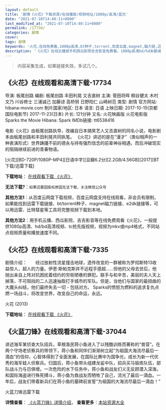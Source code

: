 ```yaml
---
layout: default
title: '剧情《火花》下载资源/在线播放/视频地址/1080p/高清/蓝光'
date: "2021-07-10T14:40:11+0800"
last_modified_at: "2021-07-10T14:40:11+0800"
permalink: /17734/
categories: 剧情
cover:
tags: 剧情
keywords: '火花,在线免费看,1080p高清,bt种子,torrent,百度云盘,magnet,磁力链,迅雷下载资源'
description: '《火花》在线云播放手机西瓜影院吉吉影音免费看，1080p高清bd/hd未删减完整版和tc抢先枪版，mkv/mp4格式，附带bt/torrent种子、magnet/磁力链、百度云盘、网盘资源迅雷下载链接'
---
```


>内容采集生成，如果链接失效，多试几个。


## 《火花》在线观看和高清下载-17734

导演: 板尾创路 编剧: 板尾创路 丰田利晃 又吉直树 主演: 菅田将晖 桐谷健太 木村文乃 川谷修士 三浦诚己 加藤谅 高桥努 日野阳仁 山崎树范 类型: 剧情 官方网站: hibana-movie.com 制片国家/地区: 日本 语言: 日语 上映日期: 2017-10-15(京都国际电影节) 2017-11-23(日本) 片长: 121分钟 又名: 火花映画版 火花电影版 Sparks the Movie Hibana: Spark IMDb链接: tt6538416

电影《火花》由板尾创路执导，改编自日本搞笑艺人又吉直树的同名小说，电影剧本由板尾创路和丰田利晃共同执笔。 《火花》讲述的是在“漫才”（类似相声的一种表演形式）世界踌躇不前的德永与持有强烈信念的前辈神谷相遇，而后冲破现实的阻隔继续前进的青春物语。


[火花][BD-720P/1080P-MP4][日语中字][豆瓣6.2分][2.2GB/4.56GB][2017][BT下载/迅雷下载]

**下载地址**： [在线观看下载 《火花》](https://www.btdx8.com/torrent/hh_2017-2.html) 


**无法下载?**：`如果迅雷因版权原因无法下载，关注微信公众号 `

**其他方法1**：从百度云网盘下载视频，百度云网盘支持在线观看，非会员有限制，如果能找到迅雷下载链接、bt/torrent种子、magnet磁力链接、e2dk链接等，可以用迅雷、比特彗星等工具将完整视频下载到本地。

**其他方法2**：用手机云播、西瓜影院、吉吉影音等在线免费观看《火花》，一般提供1080p高清、hd/bd高清视频、tc抢先版视频，视频为mkv或mp4格式，不同站点视频质量和播放速度不同。


## 《火花》在线观看和高清下载-7335

剧情介绍：　　经过放射性流星撞击地球，遗传改变的一群被称为罗彻斯特13收益惊人，超人的力量。伊恩·斯帕克斯并不远程手感超......但他的父母去世后，他抛出亲自上阵对抗困扰着纽约的穷街陋巷的罪犯。联手与和辛苦，美丽的夫人天上掉落，不可阻挡的二人迅速抽取打手城市的军队。但是，当他们与国家的最扭曲的大魔头纠结，他们最终失去一切 - 包括对方。 Sparks的愤怒为燃料的追求复仇点燃一场战斗，将改变世界，改变自己的命运，永远。


火花 (2013)

**下载地址**： [在线观看下载 《火花》](https://www.btbtdy.me/btdy/dy3249.html) 


## 《火蓝刀锋》在线观看和高清下载-37044

讲述海军某侦查大队招兵，草根渔民蒋小鱼进入了以残酷训练而著称的“兽营”。在两个守场老侦察兵的带领下，蒋小鱼和同伴们渐渐树立起“为祖国大海流尽最后一滴血”的信仰，心智体得到了全面发展，在国际比赛中为国争光，成长为新一代优秀的海军蛙人侦察兵。归国后，蒋小鱼带头组建龙鲨中队，招兵买马锻炼队伍，部队战斗力与日俱增。一次危险的水下任务中，蒋小鱼和战友们义无反顾潜入深海，和国际海盗进行殊死搏斗，蒋小鱼为救战友而牺牲了自己，流光了最后一滴血。一年后，战友们带着新兵们在蒋小鱼的墓碑前宣誓“为祖国的大海流尽最后一滴血！”


火蓝刀锋迅雷下载

**详情查看**： [《火蓝刀锋》详情介绍](/movie/37044/)， **查看更多**：[本站资源大全](/movie/t/all/)

